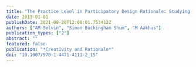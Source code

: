 ```yaml
---
title: "The Practice Level in Participatory Design Rationale: Studying Practitioner Moves and Choices"
date: 2013-01-01
publishDate: 2021-08-20T12:06:01.753412Z
authors: ["AM Selvin", "Simon Buckingham Shum", "M Aakhus"]
publication_types: ["2"]
abstract: ""
featured: false
publication: "*Creativity and Rationale*"
doi: "10.1007/978-1-4471-4111-2_15"
---
```


